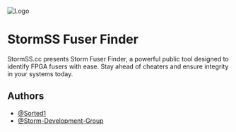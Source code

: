 
![Logo]([https://cdn.brandfetch.io/idvZziiuRS/w/512/h/512/theme/dark/idCkHEg7O-.png?c=1dxbfHSJFAPEGdCLU4o5B](https://cdn.brandfetch.io/idvZziiuRS/w/2718/h/610/theme/dark/idYrRewuEB.png?c=1dxbfHSJFAPEGdCLU4o5B))


# StormSS Fuser Finder

StormSS.cc presents Storm Fuser Finder, a powerful public tool designed to identify FPGA fusers with ease. Stay ahead of cheaters and ensure integrity in your systems today.

## Authors

- [@Sorted1](https://www.github.com/sorted1)
- [@Storm-Development-Group](https://www.github.com/Storm-Development-Group)

